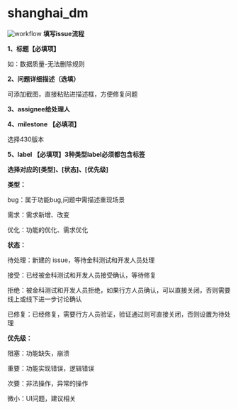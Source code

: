 # shanghai_dm

![workflow](https://github.com/huangronghuang/shanghai_dm/blob/master/images/issue-workflow.jpg)
**填写issue流程**
>  

**1、标题【必填项】**

如：数据质量-无法删除规则
>  

**2、问题详细描述（选填）**


可添加截图，直接粘贴进描述框，方便修复问题
> 

**3、assignee给处理人**
 
**4、milestone 【必填项】**

选择430版本
>  


**5、label 【必填项】3种类型label必须都包含标签**


**选择对应的[类型]、[状态]、[优先级]**



**类型：**

bug：属于功能bug,问题中需描述重现场景


需求：需求新增、改变

 
优化：功能的优化、需求优化

**状态：**

待处理：新建的 issue，等待金科测试和开发人员处理


接受：已经被金科测试和开发人员接受确认，等待修复


拒绝：被金科测试和开发人员拒绝，如果行方人员确认，可以直接关闭，否则需要线上或线下进一步讨论确认


已修复：已经修复，需要行方人员验证，验证通过则可直接关闭，否则设置为待处理





**优先级：**

阻塞：功能缺失，崩溃

 
重要：功能实现错误，逻辑错误


次要：非法操作，异常的操作


微小：UI问题，建议相关

 


>  
